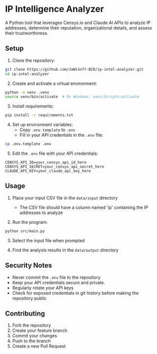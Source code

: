 # IP Intelligence Analyzer

A Python tool that leverages Censys.io and Claude AI APIs to analyze IP addresses, determine their reputation, organizational details, and assess their trustworthiness.

## Setup

1. Clone the repository:
```bash
git clone https://github.com/JaWiSoft-BCD/ip-intel-analyzer.git
cd ip-intel-analyzer
```

2. Create and activate a virtual environment:
```bash
python -m venv .venv
source venv/bin/activate  # On Windows: venv\Scripts\activate
```

3. Install requirements:
```bash
pip install -r requirements.txt
```

4. Set up environment variables:
   - Copy `.env.template` to `.env`
   - Fill in your API credentials in the `.env` file:
```bash
cp .env.template .env
```

5. Edit the `.env` file with your API credentials:
```
CENSYS_API_ID=your_censys_api_id_here
CENSYS_API_SECRET=your_censys_api_secret_here
CLAUDE_API_KEY=your_claude_api_key_here
```

## Usage

1. Place your input CSV file in the `data/input` directory
   - The CSV file should have a column named 'ip' containing the IP addresses to analyze

2. Run the program:
```bash
python src/main.py
```

3. Select the input file when prompted

4. Find the analysis results in the `data/output` directory

## Security Notes

- Never commit the `.env` file to the repository
- Keep your API credentials secure and private.
- Regularly rotate your API keys
- Check for exposed credentials in git history before making the repository public

## Contributing

1. Fork the repository
2. Create your feature branch
3. Commit your changes
4. Push to the branch
5. Create a new Pull Request